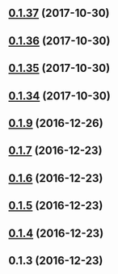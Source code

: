 <a name="0.1.37"></a>
## [0.1.37](https://github.com/Pearson-Higher-Ed/compare/v0.1.36...v0.1.37) (2017-10-30)



<a name="0.1.36"></a>
## [0.1.36](https://github.com/Pearson-Higher-Ed/compare/v0.1.35...v0.1.36) (2017-10-30)



<a name="0.1.35"></a>
## [0.1.35](https://github.com/Pearson-Higher-Ed/compare/v0.1.34...v0.1.35) (2017-10-30)



<a name="0.1.34"></a>
## [0.1.34](https://github.com/Pearson-Higher-Ed/compare/v0.1.9...v0.1.34) (2017-10-30)



<a name="0.1.9"></a>
## [0.1.9](https://github.com/Pearson-Higher-Ed/compare/v0.1.7...v0.1.9) (2016-12-26)



<a name="0.1.7"></a>
## [0.1.7](https://github.com/Pearson-Higher-Ed/compare/v0.1.6...v0.1.7) (2016-12-23)



<a name="0.1.6"></a>
## [0.1.6](https://github.com/Pearson-Higher-Ed/compare/v0.1.5...v0.1.6) (2016-12-23)



<a name="0.1.5"></a>
## [0.1.5](https://github.com/Pearson-Higher-Ed/compare/v0.1.4...v0.1.5) (2016-12-23)



<a name="0.1.4"></a>
## [0.1.4](https://github.com/Pearson-Higher-Ed/compare/v0.1.3...v0.1.4) (2016-12-23)



<a name="0.1.3"></a>
## 0.1.3 (2016-12-23)



